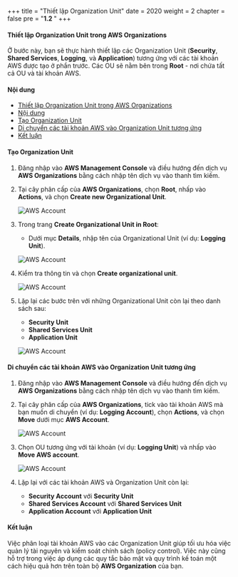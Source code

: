 +++
title = "Thiết lập Organization Unit"
date = 2020
weight = 2
chapter = false
pre = "<b>1.2 </b>"
+++

#### Thiết lập Organization Unit trong AWS Organizations

Ở bước này, bạn sẽ thực hành thiết lập các Organization Unit (**Security**, **Shared Services**, **Logging**, và **Application**) tương ứng với các tài khoản AWS được tạo ở phần trước. Các OU sẽ nằm bên trong **Root** - nơi chứa tất cả OU và tài khoản AWS.

#### Nội dung
- [Thiết lập Organization Unit trong AWS Organizations](#thiết-lập-organization-unit-trong-aws-organizations)
- [Nội dung](#nội-dung)
- [Tạo Organization Unit](#tạo-organization-unit)
- [Di chuyển các tài khoản AWS vào Organization Unit tương ứng](#di-chuyển-các-tài-khoản-aws-vào-organization-unit-tương-ứng)
- [Kết luận](#kết-luận)

#### Tạo Organization Unit

1. Đăng nhập vào **AWS Management Console** và điều hướng đến dịch vụ **AWS Organizations** bằng cách nhập tên dịch vụ vào thanh tìm kiếm.

2. Tại cây phân cấp của **AWS Organizations**, chọn **Root**, nhấp vào **Actions**, và chọn **Create new Organizational Unit**.

    ![AWS Account](/images/4/0003.png?featherlight=false&width=90pc)

3. Trong trang **Create Organizational Unit in Root**:
    - Dưới mục **Details**, nhập tên của Organizational Unit (ví dụ: **Logging Unit**).

    ![AWS Account](/images/4/0004.png?featherlight=false&width=90pc)

4. Kiểm tra thông tin và chọn **Create organizational unit**.

    ![AWS Account](/images/4/0005.png?featherlight=false&width=90pc)

5. Lặp lại các bước trên với những Organizational Unit còn lại theo danh sách sau:
    - **Security Unit**
    - **Shared Services Unit**
    - **Application Unit**

    ![AWS Account](/images/4/0006.png?featherlight=false&width=90pc)

#### Di chuyển các tài khoản AWS vào Organization Unit tương ứng

1. Đăng nhập vào **AWS Management Console** và điều hướng đến dịch vụ **AWS Organizations** bằng cách nhập tên dịch vụ vào thanh tìm kiếm.

2. Tại cây phân cấp của **AWS Organizations**, tick vào tài khoản AWS mà bạn muốn di chuyển (ví dụ: **Logging Account**), chọn **Actions**, và chọn **Move** dưới mục **AWS Account**.

    ![AWS Account](/images/4/0007.png?featherlight=false&width=90pc)

3. Chọn OU tương ứng với tài khoản (ví dụ: **Logging Unit**) và nhấp vào **Move AWS account**.

    ![AWS Account](/images/4/0008.png?featherlight=false&width=90pc)

4. Lặp lại với các tài khoản AWS và Organization Unit còn lại:

    - **Security Account** với **Security Unit**
    - **Shared Services Account** với **Shared Services Unit**
    - **Application Account** với **Application Unit**

#### Kết luận

Việc phân loại tài khoản AWS vào các Organization Unit giúp tối ưu hóa việc quản lý tài nguyên và kiểm soát chính sách (policy control). Việc này cũng hỗ trợ trong việc áp dụng các quy tắc bảo mật và quy trình kế toán một cách hiệu quả hơn trên toàn bộ **AWS Organization** của bạn.
